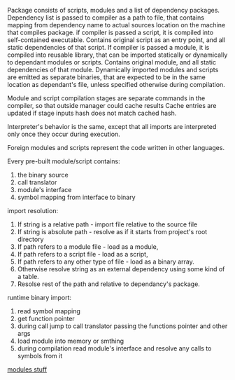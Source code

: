 Package consists of scripts, modules and a list of dependency packages.
Dependency list is passed to compiler as a path to file, that contains mapping from dependency name to actual sources location on the machine that compiles package. 
if compiler is passed a script, it is compiled into self-contained executable. Contains original script as an entry point, and all static dependencies of that script.
If compiler is passed a module, it is compiled into reusable library, that can be imported statically or dynamically to dependant modules or scripts. Contains original module, and all static dependencies of that module.
Dynamically imported modules and scripts are emitted as separate binaries, that are expected to be in the same location as dependant's file, unless specified otherwise during compilation.

Module and script compilation stages are separate commands in the compiler, so that outside manager could cache results
Cache entries are updated if stage inputs hash does not match cached hash.

Interpreter's behavior is the same, except that all imports are interpreted only once they occur during execution.

Foreign modules and scripts represent the code written in other languages.

Every pre-built module/script contains:
1. the binary source
2. call translator
3. module's interface
4. symbol mapping from interface to binary

import resolution:
1. If string is a relative path - import file relative to the source file
2. If string is absolute path - resolve as if it starts from project's root directory
3. If path refers to a module file - load as a module, 
4. If path refers to a script file - load as a script, 
5. If path refers to any other type of file - load as a binary array.
6. Otherwise resolve string as an external dependency using some kind of a table.
7. Resolse rest of the path and relative to dependancy's package.

runtime binary import:
1. read symbol mapping
2. get function pointer
3. during call jump to call translator passing the functions pointer and other args
4. load module into memory or smthing
5. during compilation read module's interface and resolve any calls to symbols from it

[modules stuff](https://thunderseethe.dev/posts/whats-in-a-module/)